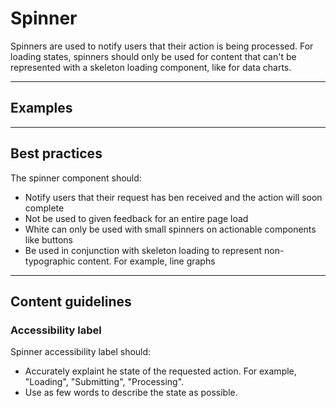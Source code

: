 # Spinner

Spinners are used to notify users that their action is being processed. For loading states, spinners should only be used
for content that can't be represented with a skeleton loading component, like for data charts.

---

## Examples

---

## Best practices

The spinner component should:

- Notify users that their request has ben received and the action will soon complete
- Not be used to given feedback for an entire page load
- White can only be used with small spinners on actionable components like buttons
- Be used in conjunction with skeleton loading to represent non-typographic content. For example, line graphs

---

## Content guidelines

### Accessibility label

Spinner accessibility label should:

- Accurately explaint he state of the requested action. For example, "Loading", "Submitting", "Processing".
- Use as few words to describe the state as possible.
